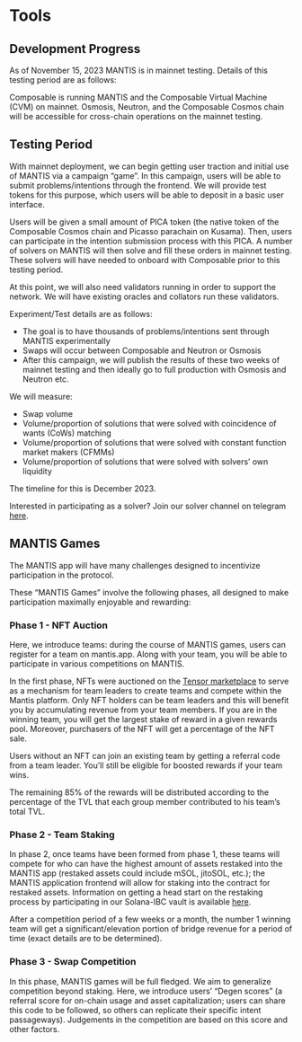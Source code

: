 # Tools
## Development Progress
As of November 15, 2023 MANTIS is in mainnet testing. Details of this testing period are as follows:

Composable is running MANTIS and the Composable Virtual Machine (CVM) on mainnet. Osmosis, Neutron, and the Composable Cosmos chain will be accessible for cross-chain operations on the mainnet testing.

## Testing Period
With mainnet deployment, we can begin getting user traction and initial use of MANTIS via a campaign “game”. In this campaign, users will be able to submit problems/intentions through the frontend. We will provide test tokens for this purpose, which users will be able to deposit in a basic user interface. 

Users will be given a small amount of PICA token (the native token of the Composable Cosmos chain and Picasso parachain on Kusama). Then, users can participate in the intention submission process with this PICA. A number of solvers on MANTIS will then solve and fill these orders in mainnet testing. These solvers will have needed to onboard with Composable prior to this testing period. 

At this point, we will also need validators running in order to support the network. We will have existing oracles and collators run these validators.

Experiment/Test details are as follows:
- The goal is to have thousands of problems/intentions sent through MANTIS experimentally
- Swaps will occur between Composable and Neutron or Osmosis
- After this campaign, we will publish the results of these two weeks of mainnet testing and then ideally go to full production with Osmosis and Neutron etc.

We will measure:

- Swap volume
- Volume/proportion of solutions that were solved with coincidence of wants (CoWs) matching
- Volume/proportion of solutions that were solved with constant function market makers (CFMMs)
- Volume/proportion of solutions that were solved with solvers’ own liquidity

The timeline for this is December 2023.

Interested in participating as a solver? Join our solver channel on telegram [here](https://t.me/+Z69AYRzVTLVhNTk5). 

## MANTIS Games
The MANTIS app will have many challenges designed to incentivize participation in the protocol.

These “MANTIS Games” involve the following phases, all designed to make participation maximally enjoyable and rewarding:

### Phase 1 - NFT Auction 
Here, we introduce teams: during the course of MANTIS games, users can register for a team on mantis.app. Along with your team, you will be able to participate in various competitions on MANTIS.

In the first phase, NFTs were auctioned on the [Tensor marketplace](https://www.tensor.trade/) to serve as a mechanism for team leaders to create teams and compete within the Mantis platform. Only NFT holders can be team leaders and this will benefit you by accumulating revenue from your team members. If you are in the winning team, you will get the largest stake of reward in a given rewards pool. Moreover, purchasers of the NFT will get a percentage of the NFT sale. 

Users without an NFT can join an existing team by getting a referral code from a team leader. You’ll still be eligible for boosted rewards if your team wins.

The remaining 85% of the rewards will be distributed according to the percentage of the TVL that each group member contributed to his team’s total TVL. 

### Phase 2 - Team Staking 
In phase 2, once teams have been formed from phase 1, these teams will compete for who can have the highest amount of assets restaked into the MANTIS app (restaked assets could include mSOL, jitoSOL, etc.); the MANTIS application frontend will allow for staking into the contract for restaked assets. Information on getting a head start on the restaking process by participating in our Solana-IBC vault is available [here](https://medium.com/@Picasso_Network/restaking-vault-and-team-staking-competition-3f9dcfdc01cf). 

After a competition period of a few weeks or a month, the number 1 winning team will get a significant/elevation portion of bridge revenue for a period of time (exact details are to be determined).

### Phase 3 - Swap Competition 
In this phase, MANTIS games will be full fledged. We aim to generalize competition beyond staking. Here, we introduce users’ “Degen scores” (a referral score for on-chain usage and asset capitalization; users can share this code to be followed, so others can replicate their specific intent passageways). Judgements in the competition are based on this score and other factors.